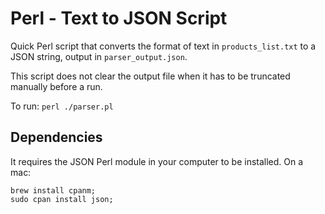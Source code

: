 # Perl - Text to JSON Script

Quick Perl script that converts the format of text in `products_list.txt` to a JSON string, output in `parser_output.json`.

This script does not clear the output file when it has to be truncated manually before a run.

To run: `perl ./parser.pl`

## Dependencies

It requires the JSON Perl module in your computer to be installed. On a mac:

```
brew install cpanm;
sudo cpan install json;
```